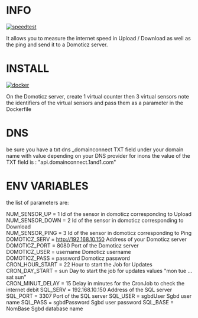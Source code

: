 # INFO 
[![speedtest](https://img.shields.io/static/v1?label=based_on&message=speedtest-cli&color=blue)](link=https://github.com/sivel/speedtest-cli,float="left")

 It allows you to measure the internet speed in Upload / Download as well as the ping and send it to a Domoticz server.

# INSTALL 
[![docker](https://img.shields.io/static/v1?label=docker&message=debitmonitor&color=green)](link=https://hub.docker.com/r/goodlinux/debitmonitor,float="left")

 On the Domoticz server, create 1 virtual counter then 3 virtual sensors 
 note the identifiers of the virtual sensors 
 and pass them as a parameter in the Dockerfile 

# DNS 
 be sure you have a txt dns _domainconnect TXT field under your domain name with value depending on your DNS provider 
 for inons the value of the TXT field is : "api.domainconnect.1and1.com"

# ENV VARIABLES 
 the list of parameters are:

 NUM_SENSOR_UP = 1      Id of the sensor in domoticz corresponding to Upload   
 NUM_SENSOR_DOWN = 2    Id of the sensor in domoticz corresponding to Download   
 NUM_SENSOR_PING = 3    Id of the sensor in domoticz corresponding to Ping   
 DOMOTICZ_SERV = http://192.168.10.150    Address of your Domoticz server   
 DOMOTICZ_PORT = 8080    Port of the Domoticz server   
 DOMOTICZ_USER = username    Domoticz username   
 DOMOTICZ_PASS = password    Domoticz password   
 CRON_HOUR_START = 22        Hour to start the Job for Updates  
 CRON_DAY_START = sun        Day to start the job for updates values "mon tue ... sat sun"     
 CRON_MINUT_DELAY = 15       Delay in minutes for the CronJob to check the internet debit 
 SQL_SERV = 192.168.10.150   Address of the SQL server
 SQL_PORT = 3307             Port of the SQL server
 SQL_USER = sgbdUser         Sgbd user name
 SQL_PASS = sgbdPassword     Sgbd user password
 SQL_BASE = NomBase	         Sgbd database name

